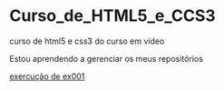 # Curso_de_HTML5_e_CCS3
 curso de html5 e css3 do curso em vídeo

Estou aprendendo a gerenciar os meus repositórios

<a href='https://carlos-allison.github.io/Curso_de_HTML5_e_CCS3/exercicios/ex001'>exercução de ex001</a>